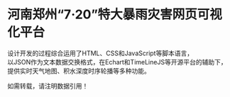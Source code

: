 # 河南郑州“7·20”特大暴雨灾害网页可视化平台
设计开发的过程综合运用了HTML、CSS和JavaScript等脚本语言，<br>
以JSON作为文本数据交换格式，在Echart和TimeLineJS等开源平台的辅助下，<br>
提供实时天气地图、积水深度时序轮播等多种功能。<br>

如需转载，请注明数据引用！
